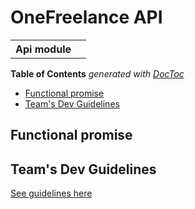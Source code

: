 # OneFreelance API

<table>
    <tr>
        <th>Api module</th>
        <td></td>
    </tr>
</table>



<!-- START doctoc generated TOC please keep comment here to allow auto update -->
<!-- DON'T EDIT THIS SECTION, INSTEAD RE-RUN doctoc TO UPDATE -->
**Table of Contents**  *generated with [DocToc](https://github.com/thlorenz/doctoc)*

- [Functional promise](#functional-promise)
- [Team's Dev Guidelines](#teams-dev-guidelines)

## Functional promise

## Team's Dev Guidelines

[See guidelines here](docs/guidelines/README.md)